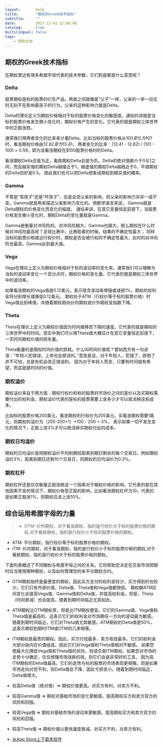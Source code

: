 ```yaml
---
layout:       help
title:        "期权的Greek技术指标"
subtitle:     ""
date:         2017-12-01 12:00:00
catalog:      true
multilingual: false
tags:
    - 帮助文档
---
```



## 期权的Greek技术指标

在期权里边有很多希腊字母代表的技术参数，它们到底都是什么意思呢？

### Delta

股票期权是标的股票的衍生产品。两者之间就像是“父子”一样，父亲的一举一动无时无刻不在影响着孩子的行为。父亲的这种影响力就是Delta。

Delta的理论定义为期权价格相对于标的股票价格变化的敏感度。通俗的讲就是当标的股票价格发生微小变化时，期权价格产生的变化。它代表的就是期权三体世界中的正股涨跌。

通常我们用两者变化的比率来计量Delta。比如当标的股票价格从$100变化为$101时，看涨期权价格由$12.82变为$13.41，
两者变化的比率：(13.41 - 12.82) / (101 - 100) = 0.59，即为该看涨期权在$100股票价格时的Delta。

看涨期权Delta总是为正，看跌期权Delta总是为负。Delta的绝对值都介于0与1之间，而且越实值的期权Delta越接近于1，越虚值的期权Delta越趋近于0，平值期权的Delta恰好是0.5。
因此我们也可以把Delta想象成期权到期实值的概率。

### Gamma

不管是“乖孩子”还是“坏孩子”，总是会受父亲的影响，但父亲的影响力并非一成不变。Gamma就是用来描述父亲影响力变化的。用数学语言来说， Gamma就是Delta随标的价格变化而变化的幅度。
通俗来讲，在其它变量恒定前提下，当股票价格发生微小变化时，期权Delta的变化量就是Gamma。

Gamma是衡量对冲风险的。对冲风险越大，Gamma也越大。那么期权在什么时候对冲风险最高呢？足球比赛中，比赛胶着的时候，结果的不确定性最大；
同样当标的股票价格接近行权价时，期权是否会被行权的不确定性最大，此时的对冲风险也最高，Gamma达到最大值。

### Vega

Vega在理论上定义为期权价格相对于标的波动率的变化率。通常我们可以理解为当标的波动率变化一个百分点时，期权价格的变化量。它代表的就是期权三体世界中的波动率。

如果看涨期权的Vega值是0.12美元，表示隐含波动率增强或减弱1%，期权的权利金将分别增长或降低0.12美元。
期权处于ATM（行权价等于标的股票价格）时Vega值达到峰值，并随着期权趋向价内期权或价外期权呈指数下降。

### Theta

Theta在理论上定义为期权价值因为时间推移而下降的速度。它代表的就是期权的三体世界中的时间。现实中我们可以用Theta值大概估计在其它变量恒定前提下，一天时间期权价值的损失量。

Theta衡量的是期权时间价值的损耗。什么叫时间价值呢？譬如西方有一句谚语：“年轻人犯错误，上帝也会原谅的。”意思是说，对于年轻人，犯错了，跌倒了并不可怕，总是有机会改正错误的。
因为对于年轻人而言，只要有时间就有希望，而这就是时间的价值。

### 期权溢价

期权溢价来自于两方面：期权行权价和标的股票的市场价之间的差价以及买期权需要付出的权利金。期权溢价代表的是标的股票需要上涨多少才可以抵消掉这些成本。

比如标的股票价格200美元，看涨期权的行权价为205美元，买看涨期权需要1美元，则期权的溢价为（205-200+1）*100／200 = 3%，
表示如果一切不发生变化的情况下，正股上涨3%才可以抵消掉买期权付出的成本。

### 期权日均溢价

期权的日均溢价是把期权溢价平均到期权距离到期日剩余的每个交易日。例如期权溢价3%，距离到期日还剩10个交易日，则期权的日均溢价为0.3%。

### 期权杠杆

期权杠杆还是仅仅衡量正股涨跌这一个因素对于期权价格的影响。它代表的是在其他因素不变的情况下，期权价格受正股的影响，比如看涨期权杠杆为10，代表的是如果正股涨1%，则期权应该上涨10%。

## 综合运用希腊字母的力量

>  * OTM: 价外期权，对于看涨期权，指的是行权价大于标的股票价格的期权,对于看跌期权，指的是行权价小于标的股票价格的期权。
   * ATM: 平价期权，指行权价等于标的股票价格的期权。
   * ITM: 价内期权，对于看涨期权，指的是行权价小于标的股票价格的期权,对于看跌期权，指的是行权价大于标的股票价格的期权。

下面列表概述了不同期权与希腊字母之间的关系。它将帮助您决定在交易市场预期时应当使用哪种期权，以及如何管理您的未平仓期权合约。

* OTM期权始终是最便宜的期权，因此买方支付的权利金较少，买方得到的也较少。它们只有外部价值，Delta值、Theta值和Vega值都很低。
期权朝ATM区间变化会提高Vega值、Gamma值和Delta值，并提高权利金。但是，Theta（时间衰减）也会提高，随着到期时间临近尤其如此。

* ATM期权比OTM期权贵，但是比ITM期权便宜。它们的Gamma值、Vega值和Theta值是最高的，这表示它们的权利金对市场朝任一方向的波动最为敏感。
随着到期时间临近，它们对Theta值尤其敏感。ATM期权的Delta值是50%，这表示期权到期时ITM或OTM的几率相等。

* ITM期权是最贵的期权。因此，买方付钱最多，卖方收钱最多。它们的权利金大部分由内在价值组成，因此它们对Vega值和Theta值相对不敏感。
如果您想最大化降低Vega值和Theta值的风险，则请交易ITM期权。如果您对市场的走势十分确定，仅仅想赚市场涨跌的钱，则它们会是非常好的工具，
因为高ITM期权的Delta值最高，它们的走势与标的股票的市场表现更相像。但是如果市场走向对您不利，则Delta值会下降，因此亏损变小。随着到期时间临近，Delta值增大。

* 较高Delta值（绝对值）=> 期权价值更高。对买方有利，对卖方不利。
* 较高Gamma值 => 期权对基础市场的变化更敏感。提高期权买方和卖方双方的风险和回报。
* 较高Vega值 => 期权对基础市场的波动率更敏感。提高期权买方和卖方双方的风险和回报。
* 较高Theta值 => 期权价值以更快速度衰减。对买方不利，对卖方有利。


-  [从App Store上下载本软件][1]

[1]: http://itunes.apple.com/us/app/id1228960496